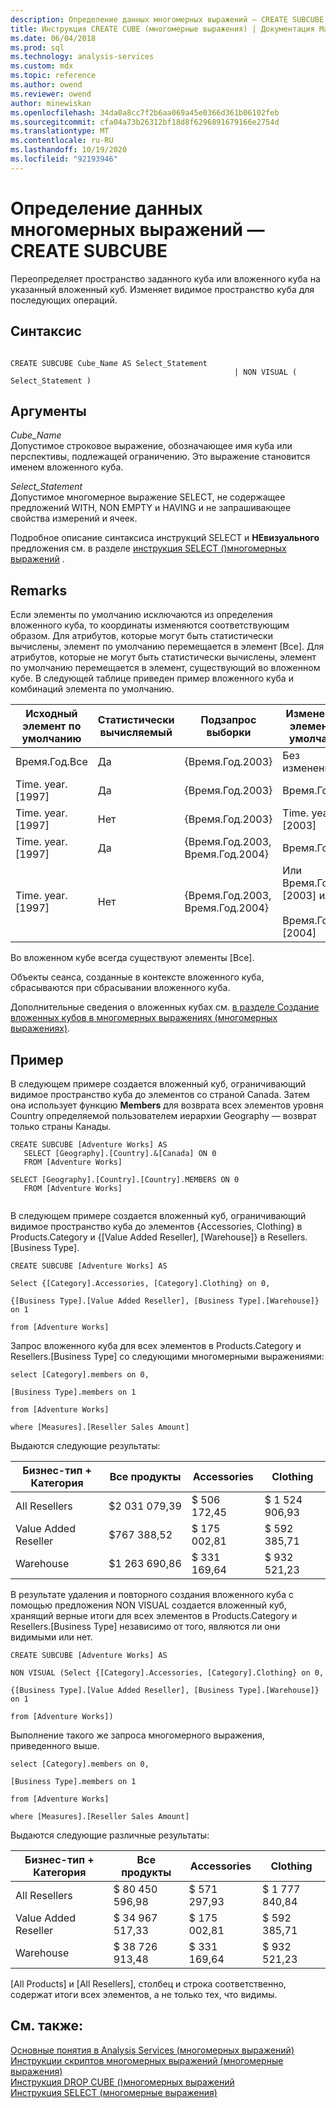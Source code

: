 ```yaml
---
description: Определение данных многомерных выражений — CREATE SUBCUBE
title: Инструкция CREATE CUBE (многомерные выражения) | Документация Майкрософт
ms.date: 06/04/2018
ms.prod: sql
ms.technology: analysis-services
ms.custom: mdx
ms.topic: reference
ms.author: owend
ms.reviewer: owend
author: minewiskan
ms.openlocfilehash: 34da0a8cc7f2b6aa069a45e0366d361b06102feb
ms.sourcegitcommit: cfa04a73b26312bf18d8f6296891679166e2754d
ms.translationtype: MT
ms.contentlocale: ru-RU
ms.lasthandoff: 10/19/2020
ms.locfileid: "92193946"
---
```

# <a name="mdx-data-definition---create-subcube"></a>Определение данных многомерных выражений — CREATE SUBCUBE


  Переопределяет пространство заданного куба или вложенного куба на указанный вложенный куб. Изменяет видимое пространство куба для последующих операций.  
  
## <a name="syntax"></a>Синтаксис  
  
```  
  
CREATE SUBCUBE Cube_Name AS Select_Statement  
                                                  | NON VISUAL ( Select_Statement )  
```  
  
## <a name="arguments"></a>Аргументы  
 *Cube_Name*  
 Допустимое строковое выражение, обозначающее имя куба или перспективы, подлежащей ограничению. Это выражение становится именем вложенного куба.  
  
 *Select_Statement*  
 Допустимое многомерное выражение SELECT, не содержащее предложений WITH, NON EMPTY и HAVING и не запрашивающее свойства измерений и ячеек.  
  
 Подробное описание синтаксиса инструкций SELECT и **НЕвизуального** предложения см. в разделе [инструкция SELECT &#40;&#41;многомерных выражений](../mdx/mdx-data-manipulation-select.md) .  
  
## <a name="remarks"></a>Remarks  
 Если элементы по умолчанию исключаются из определения вложенного куба, то координаты изменяются соответствующим образом. Для атрибутов, которые могут быть статистически вычислены, элемент по умолчанию перемещается в элемент [Все]. Для атрибутов, которые не могут быть статистически вычислены, элемент по умолчанию перемещается в элемент, существующий во вложенном кубе. В следующей таблице приведен пример вложенного куба и комбинаций элемента по умолчанию.  
  
|Исходный элемент по умолчанию|Статистически вычисляемый|Подзапрос выборки|Измененный элемент по умолчанию|  
|-----------------------------|-----------------------|---------------|----------------------------|  
|Время.Год.Все|Да|{Время.Год.2003}|Без изменения.|  
|Time. year. [1997]|Да|{Время.Год.2003}|Время.Год.Все|  
|Time. year. [1997]|Нет|{Время.Год.2003}|Time. year. [2003]|  
|Time. year. [1997]|Да|{Время.Год.2003, Время.Год.2004}|Время.Год.Все|  
|Time. year. [1997]|Нет|{Время.Год.2003, Время.Год.2004}|Или Время.Год.[2003] или<br /><br /> Время.Год.[2004]|  
  
 Во вложенном кубе всегда существуют элементы [Все].  
  
 Объекты сеанса, созданные в контексте вложенного куба, сбрасываются при сбрасывании вложенного куба.  
  
 Дополнительные сведения о вложенных кубах см. [в разделе Создание вложенных кубов в многомерных выражениях &#40;многомерных выражениях&#41;](/analysis-services/multidimensional-models/mdx/building-subcubes-in-mdx-mdx).  
  
## <a name="example"></a>Пример  
 В следующем примере создается вложенный куб, ограничивающий видимое пространство куба до элементов со страной Canada. Затем она использует функцию **Members** для возврата всех элементов уровня Country определяемой пользователем иерархии Geography — возврат только страны Канады.  
  
```  
CREATE SUBCUBE [Adventure Works] AS  
   SELECT [Geography].[Country].&[Canada] ON 0  
   FROM [Adventure Works]  
  
SELECT [Geography].[Country].[Country].MEMBERS ON 0  
   FROM [Adventure Works]  
  
```  
  
 В следующем примере создается вложенный куб, ограничивающий видимое пространство куба до элементов {Accessories, Clothing} в Products.Category и {[Value Added Reseller], [Warehouse]} в Resellers.[Business Type].  
  
 `CREATE SUBCUBE [Adventure Works] AS`  
  
 `Select {[Category].Accessories, [Category].Clothing} on 0,`  
  
 `{[Business Type].[Value Added Reseller], [Business Type].[Warehouse]} on 1`  
  
 `from [Adventure Works]`  
  
 Запрос вложенного куба для всех элементов в Products.Category и Resellers.[Business Type] со следующими многомерными выражениями:  
  
 `select [Category].members on 0,`  
  
 `[Business Type].members on 1`  
  
 `from [Adventure Works]`  
  
 `where [Measures].[Reseller Sales Amount]`  
  
 Выдаются следующие результаты:  
  
|Бизнес-тип + Категория|Все продукты|Accessories|Clothing|  
|-|-|-|-|  
|All Resellers|$2 031 079,39|$ 506 172,45|$ 1 524 906,93|  
|Value Added Reseller|$767 388,52|$ 175 002,81|$ 592 385,71|  
|Warehouse|$1 263 690,86|$ 331 169,64|$ 932 521,23|  
  
 В результате удаления и повторного создания вложенного куба с помощью предложения NON VISUAL создается вложенный куб, хранящий верные итоги для всех элементов в Products.Category и Resellers.[Business Type] независимо от того, являются ли они видимыми или нет.  
  
 `CREATE SUBCUBE [Adventure Works] AS`  
  
 `NON VISUAL (Select {[Category].Accessories, [Category].Clothing} on 0,`  
  
 `{[Business Type].[Value Added Reseller], [Business Type].[Warehouse]} on 1`  
  
 `from [Adventure Works])`  
  
 Выполнение такого же запроса многомерного выражения, приведенного выше.  
  
 `select [Category].members on 0,`  
  
 `[Business Type].members on 1`  
  
 `from [Adventure Works]`  
  
 `where [Measures].[Reseller Sales Amount]`  
  
 Выдаются следующие различные результаты:  
  
|Бизнес-тип + Категория|Все продукты|Accessories|Clothing|  
|-|-|-|-|  
|All Resellers|$ 80 450 596,98|$ 571 297,93|$ 1 777 840,84|  
|Value Added Reseller|$ 34 967 517,33|$ 175 002,81|$ 592 385,71|  
|Warehouse|$ 38 726 913,48|$ 331 169,64|$ 932 521,23|  
  
 [All Products] и [All Resellers], столбец и строка соответственно, содержат итоги всех элементов, а не только тех, что видимы.  
  
## <a name="see-also"></a>См. также:  
 [Основные понятия в Analysis Services &#40;многомерных выражений&#41;](/analysis-services/multidimensional-models/mdx/key-concepts-in-mdx-analysis-services)   
 [Инструкции скриптов многомерных выражений &#40;многомерные выражения&#41;](../mdx/mdx-scripting-statements-mdx.md)   
 [Инструкция DROP CUBE &#40;&#41;многомерных выражений ](../mdx/mdx-data-definition-drop-subcube.md)   
 [Инструкция SELECT (многомерные выражения)](../mdx/mdx-data-manipulation-select.md)  
  
